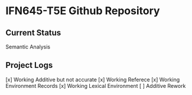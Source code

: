 # IFN645-T5E Github Repository

## Current Status
Semantic Analysis

## Project Logs
[x] Working Additive but not accurate
[x] Working Referece
[x] Working Environment Records
[x] Working Lexical Environment
[ ] Additive Rework
